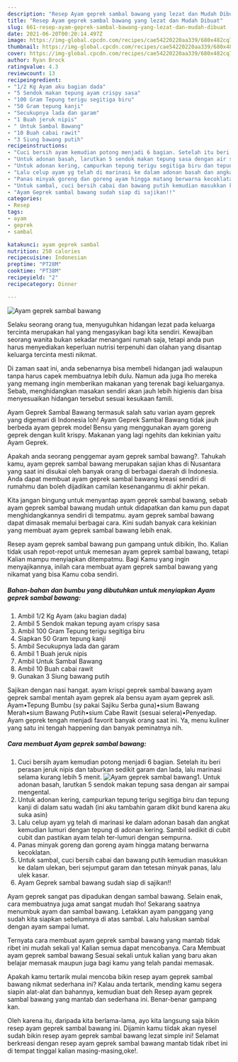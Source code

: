 ```yaml
---
description: "Resep Ayam geprek sambal bawang yang lezat dan Mudah Dibuat"
title: "Resep Ayam geprek sambal bawang yang lezat dan Mudah Dibuat"
slug: 661-resep-ayam-geprek-sambal-bawang-yang-lezat-dan-mudah-dibuat
date: 2021-06-20T00:20:14.497Z
image: https://img-global.cpcdn.com/recipes/cae54220220aa339/680x482cq70/ayam-geprek-sambal-bawang-foto-resep-utama.jpg
thumbnail: https://img-global.cpcdn.com/recipes/cae54220220aa339/680x482cq70/ayam-geprek-sambal-bawang-foto-resep-utama.jpg
cover: https://img-global.cpcdn.com/recipes/cae54220220aa339/680x482cq70/ayam-geprek-sambal-bawang-foto-resep-utama.jpg
author: Ryan Brock
ratingvalue: 4.3
reviewcount: 13
recipeingredient:
- "1/2 Kg Ayam aku bagian dada"
- "5 Sendok makan tepung ayam crispy sasa"
- "100 Gram Tepung terigu segitiga biru"
- "50 Gram tepung kanji"
- "Secukupnya lada dan garam"
- "1 Buah jeruk nipis"
- " Untuk Sambal Bawang"
- "10 Buah cabai rawit"
- "3 Siung bawang putih"
recipeinstructions:
- "Cuci bersih ayam kemudian potong menjadi 6 bagian. Setelah itu beri perasan jeruk nipis dan taburkan sedikit garam dan lada, lalu marinasi selama kurang lebih 5 menit."
- "Untuk adonan basah, larutkan 5 sendok makan tepung sasa dengan air sampai mengental."
- "Untuk adonan kering, campurkan tepung terigu segitiga biru dan tepung kanji di dalam satu wadah (ini aku tambahin garam dikit bund karena aku suka asin)"
- "Lalu celup ayam yg telah di marinasi ke dalam adonan basah dan angkat kemudian lumuri dengan tepung di adonan kering. Sambil sedikit di cubit cubit dan pastikan ayam telah ter-lumuri dengan sempurna."
- "Panas minyak goreng dan goreng ayam hingga matang berwarna kecoklatan."
- "Untuk sambal, cuci bersih cabai dan bawang putih kemudian masukkan ke dalam ulekan, beri sejumput garam dan tetesan minyak panas, lalu ulek kasar."
- "Ayam Geprek sambal bawang sudah siap di sajikan!!"
categories:
- Resep
tags:
- ayam
- geprek
- sambal

katakunci: ayam geprek sambal 
nutrition: 250 calories
recipecuisine: Indonesian
preptime: "PT28M"
cooktime: "PT38M"
recipeyield: "2"
recipecategory: Dinner

---
```



![Ayam geprek sambal bawang](https://img-global.cpcdn.com/recipes/cae54220220aa339/680x482cq70/ayam-geprek-sambal-bawang-foto-resep-utama.jpg)

Selaku seorang orang tua, menyuguhkan hidangan lezat pada keluarga tercinta merupakan hal yang mengasyikan bagi kita sendiri. Kewajiban seorang  wanita bukan sekadar menangani rumah saja, tetapi anda pun harus menyediakan keperluan nutrisi terpenuhi dan olahan yang disantap keluarga tercinta mesti nikmat.

Di zaman  saat ini, anda sebenarnya bisa membeli hidangan jadi walaupun tanpa harus capek membuatnya lebih dulu. Namun ada juga lho mereka yang memang ingin memberikan makanan yang terenak bagi keluarganya. Sebab, menghidangkan masakan sendiri akan jauh lebih higienis dan bisa menyesuaikan hidangan tersebut sesuai kesukaan famili. 

Ayam Geprek Sambal Bawang termasuk salah satu varian ayam geprek yang digemari di Indonesia loh! Ayam Geprek Sambal Bawang tidak jauh berbeda ayam geprek model Bensu yang menggunakan ayam goreng geprek dengan kulit krispy. Makanan yang lagi ngehits dan kekinian yaitu Ayam Geprek.

Apakah anda seorang penggemar ayam geprek sambal bawang?. Tahukah kamu, ayam geprek sambal bawang merupakan sajian khas di Nusantara yang saat ini disukai oleh banyak orang di berbagai daerah di Indonesia. Anda dapat membuat ayam geprek sambal bawang kreasi sendiri di rumahmu dan boleh dijadikan camilan kesenanganmu di akhir pekan.

Kita jangan bingung untuk menyantap ayam geprek sambal bawang, sebab ayam geprek sambal bawang mudah untuk didapatkan dan kamu pun dapat menghidangkannya sendiri di tempatmu. ayam geprek sambal bawang dapat dimasak memalui berbagai cara. Kini sudah banyak cara kekinian yang membuat ayam geprek sambal bawang lebih enak.

Resep ayam geprek sambal bawang pun gampang untuk dibikin, lho. Kalian tidak usah repot-repot untuk memesan ayam geprek sambal bawang, tetapi Kalian mampu menyiapkan ditempatmu. Bagi Kamu yang ingin menyajikannya, inilah cara membuat ayam geprek sambal bawang yang nikamat yang bisa Kamu coba sendiri.

<!--inarticleads1-->

##### Bahan-bahan dan bumbu yang dibutuhkan untuk menyiapkan Ayam geprek sambal bawang:

1. Ambil 1/2 Kg Ayam (aku bagian dada)
1. Ambil 5 Sendok makan tepung ayam crispy sasa
1. Ambil 100 Gram Tepung terigu segitiga biru
1. Siapkan 50 Gram tepung kanji
1. Ambil Secukupnya lada dan garam
1. Ambil 1 Buah jeruk nipis
1. Ambil  Untuk Sambal Bawang
1. Ambil 10 Buah cabai rawit
1. Gunakan 3 Siung bawang putih


Sajikan dengan nasi hangat. ayam krispi geprek sambal bawang ayam geprek sambal mentah ayam geprek ala bensu ayam ayam geprek asli. Ayam•Tepung Bumbu (sy pakai Sajiku Serba guna)•sium Bawang Merah•sium Bawang Putih•sium Cabe Rawit (sesuai selera)•Penyedap. Ayam geprek tengah menjadi favorit banyak orang saat ini. Ya, menu kuliner yang satu ini tengah happening dan banyak peminatnya nih. 

<!--inarticleads2-->

##### Cara membuat Ayam geprek sambal bawang:

1. Cuci bersih ayam kemudian potong menjadi 6 bagian. Setelah itu beri perasan jeruk nipis dan taburkan sedikit garam dan lada, lalu marinasi selama kurang lebih 5 menit.
<img src="https://img-global.cpcdn.com/steps/c1a067b198a21094/160x128cq70/ayam-geprek-sambal-bawang-langkah-memasak-1-foto.jpg" alt="Ayam geprek sambal bawang">1. Untuk adonan basah, larutkan 5 sendok makan tepung sasa dengan air sampai mengental.
1. Untuk adonan kering, campurkan tepung terigu segitiga biru dan tepung kanji di dalam satu wadah (ini aku tambahin garam dikit bund karena aku suka asin)
1. Lalu celup ayam yg telah di marinasi ke dalam adonan basah dan angkat kemudian lumuri dengan tepung di adonan kering. Sambil sedikit di cubit cubit dan pastikan ayam telah ter-lumuri dengan sempurna.
1. Panas minyak goreng dan goreng ayam hingga matang berwarna kecoklatan.
1. Untuk sambal, cuci bersih cabai dan bawang putih kemudian masukkan ke dalam ulekan, beri sejumput garam dan tetesan minyak panas, lalu ulek kasar.
1. Ayam Geprek sambal bawang sudah siap di sajikan!!


Ayam geprek sangat pas dipadukan dengan sambal bawang. Selain enak, cara membuatnya juga amat sangat mudah lho! Sekarang saatnya menumbuk ayam dan sambal bawang. Letakkan ayam panggang yang sudah kita siapkan sebelumnya di atas sambal. Lalu haluskan sambal dengan ayam sampai lumat. 

Ternyata cara membuat ayam geprek sambal bawang yang mantab tidak ribet ini mudah sekali ya! Kalian semua dapat mencobanya. Cara Membuat ayam geprek sambal bawang Sesuai sekali untuk kalian yang baru akan belajar memasak maupun juga bagi kamu yang telah pandai memasak.

Apakah kamu tertarik mulai mencoba bikin resep ayam geprek sambal bawang nikmat sederhana ini? Kalau anda tertarik, mending kamu segera siapin alat-alat dan bahannya, kemudian buat deh Resep ayam geprek sambal bawang yang mantab dan sederhana ini. Benar-benar gampang kan. 

Oleh karena itu, daripada kita berlama-lama, ayo kita langsung saja bikin resep ayam geprek sambal bawang ini. Dijamin kamu tiidak akan nyesel sudah bikin resep ayam geprek sambal bawang lezat simple ini! Selamat berkreasi dengan resep ayam geprek sambal bawang mantab tidak ribet ini di tempat tinggal kalian masing-masing,oke!.

